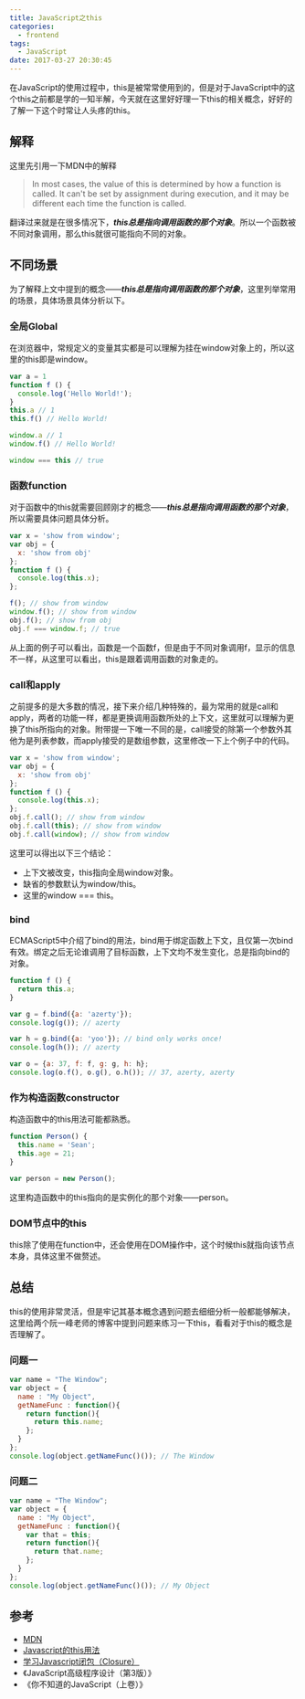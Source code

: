 ```yaml
---
title: JavaScript之this
categories:
  - frontend
tags:
  - JavaScript
date: 2017-03-27 20:30:45
---
```



在JavaScript的使用过程中，this是被常常使用到的，但是对于JavaScript中的这个this之前都是学的一知半解，今天就在这里好好理一下this的相关概念，好好的了解一下这个时常让人头疼的this。

## 解释

这里先引用一下MDN中的解释

> In most cases, the value of this is determined by how a function is called. It can't be set by assignment during execution, and it may be different each time the function is called.

翻译过来就是在很多情况下，<b><i>this总是指向调用函数的那个对象</i></b>。所以一个函数被不同对象调用，那么this就很可能指向不同的对象。

<!-- more -->

## 不同场景

为了解释上文中提到的概念——<b><i>this总是指向调用函数的那个对象</i></b>，这里列举常用的场景，具体场景具体分析以下。

### 全局Global

在浏览器中，常规定义的变量其实都是可以理解为挂在window对象上的，所以这里的this即是window。

```javascript
var a = 1
function f () {
  console.log('Hello World!');
}
this.a // 1
this.f() // Hello World!

window.a // 1
window.f() // Hello World!

window === this // true
```

### 函数function

对于函数中的this就需要回顾刚才的概念——<b><i>this总是指向调用函数的那个对象</i></b>，所以需要具体问题具体分析。

```javascript
var x = 'show from window';
var obj = {
  x: 'show from obj'
};
function f () {
  console.log(this.x);
};

f(); // show from window
window.f(); // show from window
obj.f(); // show from obj
obj.f === window.f; // true
```

从上面的例子可以看出，函数是一个函数f，但是由于不同对象调用f，显示的信息不一样，从这里可以看出，this是跟着调用函数的对象走的。

### call和apply

之前提多的是大多数的情况，接下来介绍几种特殊的，最为常用的就是call和apply，两者的功能一样，都是更换调用函数所处的上下文，这里就可以理解为更换了this所指向的对象。附带提一下唯一不同的是，call接受的除第一个参数外其他为是列表参数，而apply接受的是数组参数，这里修改一下上个例子中的代码。

```javascript
var x = 'show from window';
var obj = {
  x: 'show from obj'
};
function f () {
  console.log(this.x);
};
obj.f.call(); // show from window
obj.f.call(this); // show from window
obj.f.call(window); // show from window
```

这里可以得出以下三个结论：

+ 上下文被改变，this指向全局window对象。
+ 缺省的参数默认为window/this。
+ 这里的window === this。


### bind

ECMAScript5中介绍了bind的用法，bind用于绑定函数上下文，且仅第一次bind有效。绑定之后无论谁调用了目标函数，上下文均不发生变化，总是指向bind的对象。

```javascript
function f () {
  return this.a;
}

var g = f.bind({a: 'azerty'});
console.log(g()); // azerty

var h = g.bind({a: 'yoo'}); // bind only works once!
console.log(h()); // azerty

var o = {a: 37, f: f, g: g, h: h};
console.log(o.f(), o.g(), o.h()); // 37, azerty, azerty
```

### 作为构造函数constructor

构造函数中的this用法可能都熟悉。

```javascript
function Person() {
  this.name = 'Sean';
  this.age = 21;
}

var person = new Person();
```

这里构造函数中的this指向的是实例化的那个对象——person。


### DOM节点中的this

this除了使用在function中，还会使用在DOM操作中，这个时候this就指向该节点本身，具体这里不做赘述。

## 总结

this的使用非常灵活，但是牢记其基本概念遇到问题去细细分析一般都能够解决，这里给两个阮一峰老师的博客中提到问题来练习一下this，看看对于this的概念是否理解了。


### 问题一

```javascript
var name = "The Window";
var object = {
  name : "My Object",
  getNameFunc : function(){
    return function(){
      return this.name;
    };
  }
};
console.log(object.getNameFunc()()); // The Window
```

### 问题二

```javascript
var name = "The Window";
var object = {
  name : "My Object",
  getNameFunc : function(){
    var that = this;
    return function(){
      return that.name;
    };
  }
};
console.log(object.getNameFunc()()); // My Object
```


## 参考

+ [MDN](https://developer.mozilla.org/en-US/docs/Web/JavaScript/Reference/Operators/this)
+ [Javascript的this用法](http://www.ruanyifeng.com/blog/2010/04/using_this_keyword_in_javascript.html)
+ [学习Javascript闭包（Closure）](http://www.ruanyifeng.com/blog/2009/08/learning_javascript_closures.html)
+ 《JavaScript高级程序设计（第3版）》
+ 《你不知道的JavaScript（上卷）》
